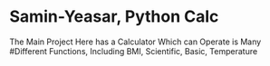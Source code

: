 # Samin-Yeasar, Python Calc
The Main Project Here has a Calculator Which can Operate is Many #Different Functions, Including BMI, Scientific, Basic, Temperature

